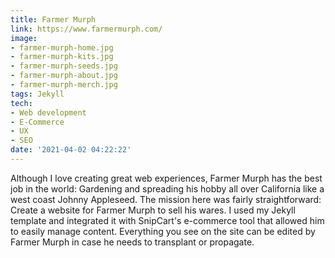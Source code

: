 ```yaml
---
title: Farmer Murph
link: https://www.farmermurph.com/
image:
- farmer-murph-home.jpg 
- farmer-murph-kits.jpg
- farmer-murph-seeds.jpg
- farmer-murph-about.jpg
- farmer-murph-merch.jpg
tags: Jekyll
tech:
- Web development
- E-Commerce
- UX
- SEO
date: '2021-04-02 04:22:22'
---
```

Although I love creating great web experiences, Farmer Murph has the best job in the world: Gardening and spreading his hobby all over California like a west coast Johnny Appleseed. The mission here was fairly straightforward: Create a website for Farmer Murph to sell his wares. I used my Jekyll template and integrated it with SnipCart's e-commerce tool that allowed him to easily manage content. Everything you see on the site can be edited by Farmer Murph in case he needs to transplant or propagate.